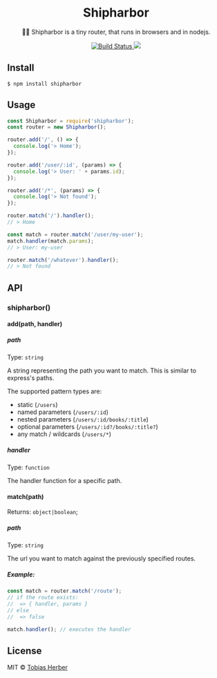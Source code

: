 <h1 align="center">Shipharbor</h1>

<p align="center">🚢🌊 Shipharbor is a tiny router, that runs in browsers and in nodejs.</p>

<p align="center">
  <a href="https://travis-ci.org/herber/shipharbor">
    <img src="https://travis-ci.org/herber/shipharbor.svg?branch=master" alt="Build Status">
  </a>

  <a href="https://codecov.io/gh/herber/shipharbor">
    <img src="https://codecov.io/gh/herber/shipharbor/branch/master/graph/badge.svg" />
  </a>
</p>

## Install

```
$ npm install shipharbor
```

## Usage

```js
const Shipharbor = require('shipharbor');
const router = new Shipharbor();

router.add('/', () => {
  console.log('> Home');
});

router.add('/user/:id', (params) => {
  console.log('> User: ' + params.id);
});

router.add('/*', (params) => {
  console.log('> Not found');
});

router.match('/').handler();
// > Home

const match = router.match('/user/my-user');
match.handler(match.params);
// > User: my-user

router.match('/whatever').handler();
// > Not found
```

## API

### shipharbor()

#### add(path, handler)

##### path

Type: `string`

A string representing the path you want to match. This is similar to express's paths.

The supported pattern types are:

* static (`/users`)
* named parameters (`/users/:id`)
* nested parameters (`/users/:id/books/:title`)
* optional parameters (`/users/:id?/books/:title?`)
* any match / wildcards (`/users/*`)

##### handler

Type: `function`

The handler function for a specific path.

#### match(path)

Returns: `object|boolean`;

##### path

Type: `string`

The url you want to match against the previously specified routes.

##### Example:

```js
const match = router.match('/route');
// if the route exists:
//  => { handler, params }
// else
//  => false

match.handler(); // executes the handler
```

## License

MIT © [Tobias Herber](http://tobihrbr.com)

